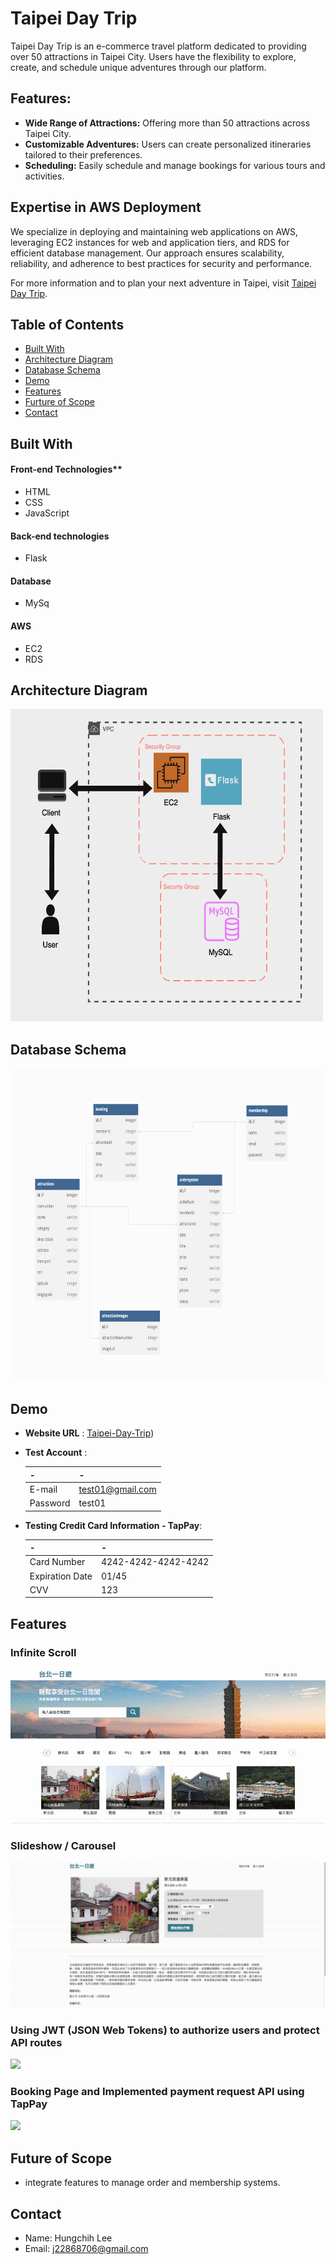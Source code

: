 # Taipei Day Trip

Taipei Day Trip is an e-commerce travel platform dedicated to providing over 50 attractions in Taipei City. Users have the flexibility to explore, create, and schedule unique adventures through our platform.

## Features:
- **Wide Range of Attractions:** Offering more than 50 attractions across Taipei City.
- **Customizable Adventures:** Users can create personalized itineraries tailored to their preferences.
- **Scheduling:** Easily schedule and manage bookings for various tours and activities.

## Expertise in AWS Deployment
We specialize in deploying and maintaining web applications on AWS, leveraging EC2 instances for web and application tiers, and RDS for efficient database management. Our approach ensures scalability, reliability, and adherence to best practices for security and performance.

For more information and to plan your next adventure in Taipei, visit [Taipei Day Trip](https://sptaipeidaytrip.leechih.us/).

## Table of Contents

 - [Built With](#built_with)
 - [Architecture Diagram](#architecture_diagram)
 - [Database Schema](#database_schema)
 - [Demo](#demo)
 - [Features](#features)
 - [Furture of Scope](#future_scope)
 - [Contact](#contact)

## Built With <a name= "built_with"></a>
#### Front-end Technologies**
 - HTML
 - CSS
 - JavaScript
#### Back-end technologies
 - Flask
#### Database
 - MySq
#### AWS
 - EC2
 - RDS

## Architecture Diagram <a name = "architecture_diagram">
<img src="https://github.com/j22868706/taipeiDayTrip/blob/main/demo/Architecture%20Diagram.png" alt="architecture diagram" width="500" height ="500">

## Database Schema <a name = "database_schema">
<img src="https://github.com/j22868706/taipeiDayTrip/blob/main/demo/ER%20diagram.png" alt="database schema" width = "500" height = "500" >

## Demo <a name = "demo"></a>
* **Website URL** : [Taipei-Day-Trip](http://44.196.136.245:3000/))
* **Test Account** : 

  |-|-|
  | ------ | ------ |
  | E-mail | test01@gmail.com |
  | Password | test01 |
* **Testing Credit Card Information - TapPay**:

  |-|-|
  | ------ | ------ |
  | Card Number | 4242-4242-4242-4242 |
  | Expiration Date | 01/45 |
  | CVV | 123 |

## Features <a name= "features"></a>

### Infinite Scroll

<img src="https://github.com/j22868706/taipeiDayTrip/blob/main/demo/Infinite%20Scroll.gif" >

### Slideshow / Carousel

<img src="https://github.com/j22868706/taipeiDayTrip/blob/main/demo/Slideshow%20_%20Carousel%20(2).gif">

### Using JWT (JSON Web Tokens) to authorize users and protect API routes

<img src="https://github.com/j22868706/taipeiDayTrip/blob/main/demo/Authenication.gif" >

### Booking Page and Implemented payment request API using TapPay

<img src="https://github.com/j22868706/taipeiDayTrip/blob/main/demo/Third%20part%20online%20payment.gif">

## Future of Scope <a name= "future_scope"></a>
 - integrate features to manage order and membership systems.

## Contact <a name="contact">
- Name: Hungchih Lee
- Email: j22868706@gmail.com
